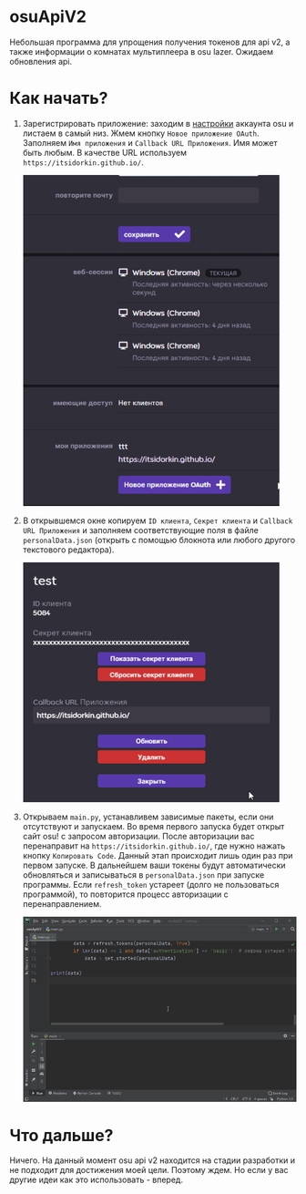 # osuApiV2
 Небольшая программа для упрощения получения токенов для api v2, а также информации о комнатах мультиплеера в osu lazer. Ожидаем обновления api.
# Как начать?
1. Зарегистрировать приложение: заходим в [настройки](https://osu.ppy.sh/home/account/edit) аккаунта osu и листаем в самый низ. Жмем кнопку `Новое приложение OAuth`. Заполняем `Имя приложения` и `Callback URL Приложения`. Имя может быть любым. В качестве URL используем `https://itsidorkin.github.io/`.

     <img src=readmeSrc/1.gif width=450>

2. В открывшемся окне копируем `ID клиента`, `Секрет клиента` и `Callback URL Приложения` и заполняем соответствующие поля в файле `personalData.json` (открыть с помощью блокнота или любого другого текстового редактора). 

    <img src=readmeSrc/2.gif width=450>

3. Открываем `main.py`, устанавливем зависимые пакеты, если они отсутствуют и запускаем. Во время первого запуска будет открыт сайт osu! c запросом авторизации. После авторизации вас перенаправит на `https://itsidorkin.github.io/`, где нужно нажать кнопку `Копировать Code`. Данный этап происходит лишь один раз при первом запуске. В дальнейшем ваши токены будут автоматически обновляться и записываться в `personalData.json` при запуске программы. Если `refresh_token` устареет (долго не пользоваться программой), то повторится процесс авторизации с перенаправлением.

    <img src=readmeSrc/3.gif width=800>

# Что дальше?
 Ничего. На данный момент osu api v2 находится на стадии разработки и не подходит для достижения моей цели. Поэтому ждем. Но если у вас другие идеи как это использовать - вперед.
